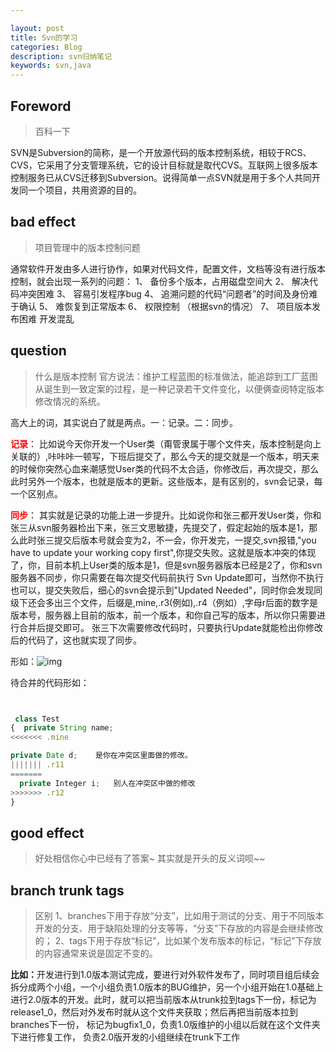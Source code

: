 ```yaml
---

layout: post
title: Svn的学习
categories: Blog
description: svn归纳笔记
keywords: svn,java
---
```




## Foreword

> 百科一下

SVN是Subversion的简称，是一个开放源代码的版本控制系统，相较于RCS、CVS，它采用了分支管理系统，它的设计目标就是取代CVS。互联网上很多版本控制服务已从CVS迁移到Subversion。说得简单一点SVN就是用于多个人共同开发同一个项目，共用资源的目的。


## bad effect

> 项目管理中的版本控制问题

  通常软件开发由多人进行协作，如果对代码文件，配置文件，文档等没有进行版本控制，就会出现一系列的问题：
 1、 备份多个版本，占用磁盘空间大
 2、 解决代码冲突困难
 3、 容易引发程序bug
 4、 追溯问题的代码“问题者”的时间及身份难于确认
 5、 难恢复到正常版本
 6、 权限控制 （根据svn的情况）
 7、 项目版本发布困难 开发混乱

## question
>什么是版本控制
官方说法：维护工程蓝图的标准做法，能追踪到工厂蓝图从诞生到一致定案的过程，是一种记录若干文件变化，以便俩查阅特定版本修改情况的系统。

 高大上的词，其实说白了就是两点。一：记录。二：同步。

<b style="color: red">记录</b>：
 比如说今天你开发一个User类（甭管隶属于哪个文件夹，版本控制是向上关联的）,咔咔咔一顿写，下班后提交了，那么今天的提交就是一个版本，明天来的时候你突然心血来潮感觉User类的代码不太合适，你修改后，再次提交，那么此时另外一个版本，也就是版本的更新。这些版本，是有区别的，svn会记录，每一个区别点。

<b style="color: red">同步</b>：
       其实就是记录的功能上进一步提升。比如说你和张三都开发User类，你和张三从svn服务器检出下来，张三文思敏捷，先提交了，假定起始的版本是1，那么此时张三提交后版本号就会变为2，不一会，你开发完，一提交,svn报错,"you have to update your working copy first",你提交失败。这就是版本冲突的体现了，你，目前本机上User类的版本是1，但是svn服务器版本已经是2了，你和svn服务器不同步，你只需要在每次提交代码前执行 Svn Update即可，当然你不执行也可以，提交失败后，细心的svn会提示到"Updated Needed"，同时你会发现同级下还会多出三个文件，后缀是,mine,.r3(例如),.r4（例如）,字母r后面的数字是版本号，服务器上目前的版本，前一个版本，和你自己写的版本，所以你只需要进行合并后提交即可。 张三下次需要修改代码时，只要执行Update就能检出你修改后的代码了，这也就实现了同步。

形如：![img](/img/in-post/javaEE/svn_conflict.png)

待合并的代码形如：

```js


 class Test
{  private String name;
<<<<<<< .mine  

private Date d;    是你在冲突区里面做的修改。
||||||| .r11  
======= 
  private Integer i;   别人在冲突区中做的修改
>>>>>>> .r12  
}


```



## good effect 
> 好处相信你心中已经有了答案~  其实就是开头的反义词呗~~


## branch trunk tags
>区别
1、branches下用于存放“分支”，比如用于测试的分支、用于不同版本开发的分支、用于缺陷处理的分支等等，“分支”下存放的内容是会继续修改的；
2、tags下用于存放“标记”，比如某个发布版本的标记，“标记”下存放的内容通常来说是固定不变的。

<b>比如：</b>开发进行到1.0版本测试完成，要进行对外软件发布了，同时项目组后续会拆分成两个小组，一个小组负责1.0版本的BUG维护，另一个小组开始在1.0基础上进行2.0版本的开发。此时，就可以把当前版本从trunk拉到tags下一份，标记为release1_0，然后对外发布时就从这个文件夹获取；然后再把当前版本拉到branches下一份，
标记为bugfix1_0，负责1.0版维护的小组以后就在这个文件夹下进行修复工作，
负责2.0版开发的小组继续在trunk下工作






